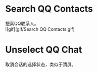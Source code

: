 # Search QQ Contacts
搜索QQ联系人。  
![gif](gif/Search QQ Contacts.gif)

# Unselect QQ Chat
取消会话的选择状态，类似于清屏。
